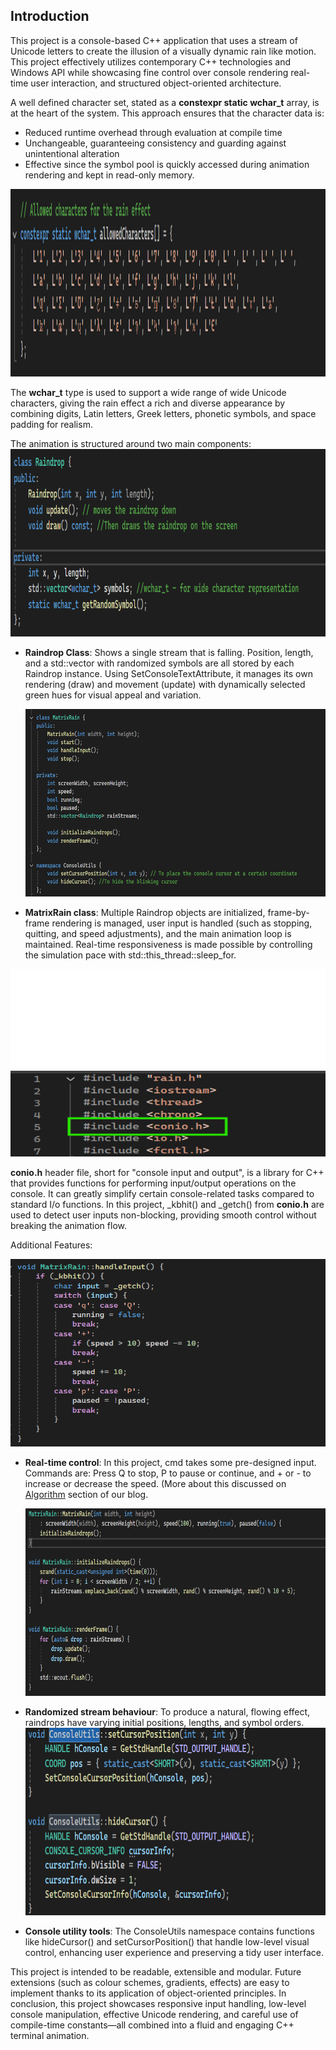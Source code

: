 ## Introduction
This project is a console-based C++ application that uses a stream of Unicode letters to create the illusion of a visually dynamic rain like motion. This project effectively utilizes contemporary C++ technologies and Windows API while showcasing fine control over console rendering real-time user interaction, and structured object-oriented architecture.

A well defined character set, stated as a **constexpr static wchar_t** array, is at the heart of the system. This approach ensures that the character data is:
 -  Reduced runtime overhead through evaluation at compile time  
 - Unchangeable, guaranteeing consistency and guarding against unintentional alteration  
 - Effective since the symbol pool is quickly accessed during animation rendering and kept in read-only memory.

<img src="https://raw.githubusercontent.com/par2hibATU/DigitalRain_Project.Cpp/main/docs/assets/images/12.png" width="650" height="300">

The **wchar_t** type is used to support a wide range of wide Unicode characters, giving the rain effect a rich and diverse appearance by combining digits, Latin letters, Greek letters, phonetic symbols, and space padding for realism.

The animation is structured around two main components:
   <img src="https://raw.githubusercontent.com/par2hibATU/DigitalRain_Project.Cpp/main/docs/assets/images/13.png"      width="650" height="300">
 - **Raindrop Class**: Shows a single stream that is falling. Position,
   length, and a std::vector with randomized symbols are all stored by
   each Raindrop instance. Using SetConsoleTextAttribute, it manages its
   own rendering (draw) and movement (update) with dynamically selected
   green hues for visual appeal and variation.
 
   <img src="https://raw.githubusercontent.com/par2hibATU/DigitalRain_Project.Cpp/main/docs/assets/images/14.png"  width="650" height="300">
 - **MatrixRain class**: Multiple Raindrop objects are initialized, frame-by-frame rendering is managed, user input is handled (such as stopping, quitting, and speed adjustments), and the main animation loop is maintained. Real-time responsiveness is made possible by controlling the simulation pace with std::this_thread::sleep_for.
<img src="https://raw.githubusercontent.com/par2hibATU/DigitalRain_Project.Cpp/main/docs/assets/images/15.png" width="650" height="300">

**conio.h** header file, short for "console input and output", is a library for C++ that provides functions for performing input/output operations on the console. It can greatly simplify certain console-related tasks compared to standard I/o functions. 
In this project, _kbhit() and _getch() from **conio.h** are used to detect user inputs non-blocking, providing smooth control without breaking the animation flow.

Additional Features:

   <img src="https://raw.githubusercontent.com/par2hibATU/DigitalRain_Project.Cpp/main/docs/assets/images/16.png" width="650" height="300">
   
 - **Real-time control**: In this project, cmd takes some pre-designed input. Commands are: Press Q to stop, P to pause or continue, and + or - to increase or decrease the speed. (More about this discussed on [Algorithm](/docs/pages/Algorithm.md) section of our blog.
   
   <img src="https://raw.githubusercontent.com/par2hibATU/DigitalRain_Project.Cpp/main/docs/assets/images/17.png" width="650" height="300">
 - **Randomized stream behaviour**: To produce a natural, flowing effect, raindrops have varying initial positions, lengths, and symbol orders.
   <img src="https://raw.githubusercontent.com/par2hibATU/DigitalRain_Project.Cpp/main/docs/assets/images/18.png" width="650" height="300">
 - **Console utility tools**: The ConsoleUtils namespace contains functions like hideCursor() and setCursorPosition() that handle low-level visual control, enhancing user experience and preserving a tidy user interface.

This project is intended to be readable, extensible and modular. Future extensions (such as colour schemes, gradients, effects) are easy to implement thanks to its application of object-oriented principles.
In conclusion, this project showcases responsive input handling, low-level console manipulation, effective Unicode rendering, and careful use of compile-time constants—all combined into a fluid and engaging C++ terminal animation.
  

  



